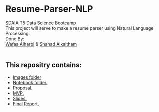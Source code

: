 # Resume-Parser-NLP
SDAIA T5 Data Science Bootcamp
<br/>
This project will serve to make a resume parser using Natural Language Processing.
<br/>
 Done By:
 <br/>
 [Wafaa Alharbi](https://github.com/Wafaa-Alharbi) & [Shahad Alkaltham](https://github.com/shhdSU)
  <br/>
   <br/>
## This repositry contains:
- [Images folder](https://github.com/Wafaa-Alharbi/Resume-Parser-NLP/tree/main/images)
- [Notebook folder.](https://github.com/Wafaa-Alharbi/Resume-Parser-NLP/tree/main/Notebook)
- [Proposal.](https://github.com/Wafaa-Alharbi/Resume-Parser-NLP/blob/main/Resume-Parser-Proposal.md)
- [MVP.](https://github.com/Wafaa-Alharbi/Resume-Parser-NLP/blob/main/Resume-Parser-MVP.md)
- [Slides.](https://github.com/Wafaa-Alharbi/Resume-Parser-NLP/blob/main/Resume-Parser-Slides.pdf)
- [Final Report.](https://github.com/Wafaa-Alharbi/Resume-Parser-NLP/blob/main/Resume-Parser-Writeup.md)
